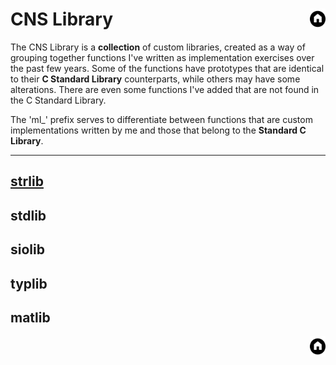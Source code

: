 # CNS Library <a href=https://github.com/iamsiriil><img src=https://github.com/iamsiriil/iamsiriil/blob/main/homepage-icon-png.png align="right" width="25"></a>
 
The CNS Library is a __collection__ of custom libraries, created as a way of grouping together functions I've written as implementation exercises over the past few years. Some of the functions have prototypes that are identical to their __C Standard Library__ counterparts, while others may have some alterations. There are even some functions I've added that are not found in the C Standard Library.

The 'ml_' prefix serves to differentiate between functions that are custom implementations written by me and those that belong to the __Standard C Library__.

------------
## [strlib](https://github.com/iamsiriil/c_cnslib/tree/master/src/strlib)

## stdlib

## siolib

## typlib

## matlib

<a href=https://github.com/iamsiriil><img src=https://github.com/iamsiriil/iamsiriil/blob/main/homepage-icon-png.png align="right" width="25"></a>
